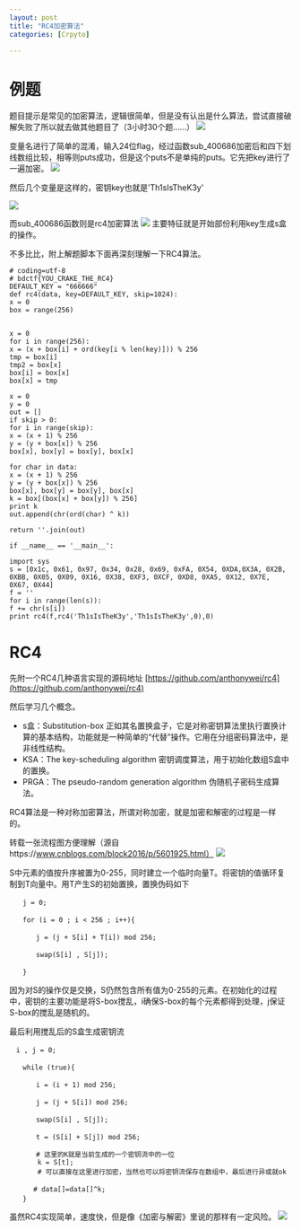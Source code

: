 ```yaml
---
layout: post
title: "RC4加密算法"
categories: [Crpyto]

---
```


# 例题
题目提示是常见的加密算法，逻辑很简单，但是没有认出是什么算法，尝试直接破解失败了所以就去做其他题目了（3小时30个题……）
![](https://i.loli.net/2018/11/01/5bdaf585c4d4b.png)

变量名进行了简单的混淆，输入24位flag，经过函数sub_400686加密后和四下划线数组比较，相等则puts成功，但是这个puts不是单纯的puts。它先把key进行了一遍加密。
![](https://i.loli.net/2018/11/01/5bdaf8f255574.png)

然后几个变量是这样的，密钥key也就是'Th1sIsTheK3y'

![](https://i.loli.net/2018/11/01/5bdaf9b5effd0.png)

而sub_400686函数则是rc4加密算法
![](https://i.loli.net/2018/11/01/5bdafaf117d5a.png)
主要特征就是开始部份利用key生成s盒的操作。

不多比比，附上解题脚本下面再深刻理解一下RC4算法。

    # coding=utf-8
    # bdctf{YOU_CRAKE_THE_RC4}
    DEFAULT_KEY = "666666"
    def rc4(data, key=DEFAULT_KEY, skip=1024):
    x = 0
    box = range(256)
    
    
    x = 0
    for i in range(256):
    x = (x + box[i] + ord(key[i % len(key)])) % 256
    tmp = box[i]
    tmp2 = box[x]
    box[i] = box[x]
    box[x] = tmp
    
    x = 0
    y = 0
    out = []
    if skip > 0:
    for i in range(skip):
    x = (x + 1) % 256
    y = (y + box[x]) % 256
    box[x], box[y] = box[y], box[x]
    	
    for char in data:
    x = (x + 1) % 256
    y = (y + box[x]) % 256
    box[x], box[y] = box[y], box[x]
    k = box[(box[x] + box[y]) % 256]
    print k
    out.append(chr(ord(char) ^ k))
    
    return ''.join(out)
    
    if __name__ == '__main__':
      
    import sys
    s = [0x1c, 0x61, 0x97, 0x34, 0x28, 0x69, 0xFA, 0X54, 0XDA,0X3A, 0X2B, 0XBB, 0X05, 0X09, 0X16, 0X38, 0XF3, 0XCF, 0XD8, 0XA5, 0X12, 0X7E, 0X67, 0X44]
    f = ''
    for i in range(len(s)):
    f += chr(s[i])
    print rc4(f,rc4('Th1sIsTheK3y','Th1sIsTheK3y',0),0)
    
    
    

# RC4
先附一个RC4几种语言实现的源码地址
[https://github.com/anthonywei/rc4](https://github.com/anthonywei/rc4)

然后学习几个概念。

- s盒：Substitution-box 正如其名置换盒子，它是对称密钥算法里执行置换计算的基本结构，功能就是一种简单的“代替”操作。它用在分组密码算法中，是非线性结构。
- KSA：The key-scheduling algorithm 密钥调度算法，用于初始化数组S盒中的置换。
- PRGA：The pseudo-random generation algorithm 伪随机子密码生成算法。


RC4算法是一种对称加密算法，所谓对称加密，就是加密和解密的过程是一样的。

转载一张流程图方便理解（源自https://www.cnblogs.com/block2016/p/5601925.html）
![](https://i.loli.net/2018/11/01/5bdb0d3f8eac1.png)

S中元素的值按升序被置为0-255，同时建立一个临时向量T。将密钥的值循环复制到T向量中。用T产生S的初始置换，置换伪码如下
    
    　　j = 0;
    
    　　for (i = 0 ; i < 256 ; i++){
    
    　　　　j = (j + S[i] + T[i]) mod 256;
    
    　　　　swap(S[i] , S[j]);
    
    　　}

因为对S的操作仅是交换，S仍然包含所有值为0-255的元素。在初始化的过程中，密钥的主要功能是将S-box搅乱，i确保S-box的每个元素都得到处理，j保证S-box的搅乱是随机的。

最后利用搅乱后的S盒生成密钥流
    
    　i , j = 0;
    
    　　while (true){
    
    　　　　i = (i + 1) mod 256;
    
    　　　　j = (j + S[i]) mod 256;
    
    　　　　swap(S[i] , S[j]);
    
    　　　　t = (S[i] + S[j]) mod 256;
    
    　　　　# 这里的K就是当前生成的一个密钥流中的一位
           k = S[t];
           # 可以直接在这里进行加密，当然也可以将密钥流保存在数组中，最后进行异或就ok
    
    　　　 # data[]=data[]^k; 
    　　}

虽然RC4实现简单，速度快，但是像《加密与解密》里说的那样有一定风险。
![](https://i.loli.net/2018/11/01/5bdb113b67b0b.png)


